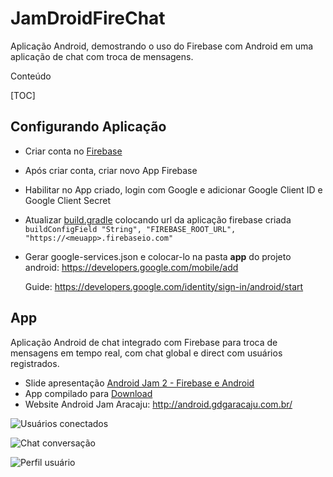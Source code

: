 **JamDroidFireChat**
===================
Aplicação Android, demostrando o uso do Firebase com Android em uma aplicação de chat com troca de mensagens.

 Conteúdo

[TOC]


Configurando Aplicação
-------------

 - Criar conta no [Firebase](https://www.firebase.com/login/)
 - Após criar conta, criar novo App Firebase
 - Habilitar no App criado, login com Google e adicionar Google Client ID e Google Client Secret
 - Atualizar
   [build.gradle](https://github.com/ygorcesar/JamDroidFireChat/blob/master/app/build.gradle)
   colocando url da aplicação firebase criada `buildConfigField "String",
   "FIREBASE_ROOT_URL", "https://<meuapp>.firebaseio.com"`
 - Gerar  google-services.json e colocar-lo na pasta **app** do projeto android:
   https://developers.google.com/mobile/add
   
   Guide: https://developers.google.com/identity/sign-in/android/start

App
-------------

Aplicação Android de chat integrado com Firebase para troca de mensagens em tempo real, com chat global e direct com usuários registrados.

 - Slide apresentação [Android Jam 2 - Firebase e Android](http://android.gdgaracaju.com.br/)
 - App compilado para [Download](https://drive.google.com/file/d/0B-EMWEc1ASc7MFN3MXJxcTFNT1U/view?usp=sharing)
 - Website Android Jam Aracaju: http://android.gdgaracaju.com.br/
  
![Usuários conectados](https://yiablq.dm2303.livefilestore.com/y3meQGEDAszc_BS_Kjquv0l02Hnbtx5g3R1MCBqgI4kob1lzjzLSIJqZOUkyWJnbIDqvKh0JWcYg71P1M8X8F4OQPE2FON5-oCpUuXSmJuUJiuxl2uEZOZylnooNdXNPs1yTSGl4rfeatbYP72Ps7vFkZ2-N_Lx-9tqX77tCXA-wt8/jamdroid_main_app.PNG?psid=1)

![Chat conversação](https://ysablq.dm2303.livefilestore.com/y3maBgNjcxYVSQevL2tG8oULXSFbGfuFPLcv3ckviQOV2IKlQY42Tix9mCUewJ_CAwalGQMCtE8v_hFL6sAh29cVR4DDWaDJ51TG8YWf6ij1QdgEITAd7_LBIdjjLx-9TzoX2xvneTR2hv48Cy23bv2X3QqYC9OPssDDCxi4iNoRYc/jamdroid_chat_fragment_app.PNG?psid=1)

![Perfil usuário](https://zcablq.dm2303.livefilestore.com/y3m1kq1aOD2pqDvzCnS1O3BPAnfhcZ3Ll2sw79wAjB1RrKazIWbh_kyGABzhL1xxGnXlOsApcKiPdltwpTMU3HyvzohBjkHiruHybsJiNL0V3707TtEAbesYC2UOtSmS6HoTxAHFr5bMkAs94-Cqj9MQGlHD_HyK6KhjQbMVxz_XrI/jamdroid_detail_fragment_app.PNG?psid=1)
